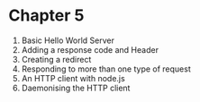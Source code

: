 # Chapter 5

1. Basic Hello World Server
2. Adding a response code and Header
3. Creating a redirect
4. Responding to more than one type of request
5. An HTTP client with node.js
6. Daemonising the HTTP client

